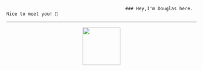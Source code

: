                                                 ### Hey,I'm Douglas here. Nice to meet you! 👋

<hr>
<div id="header" align="center">
 
  <img src="https://media.giphy.com/media/J4yDZkszyi6gRTiPeh/giphy.gif" width="100"/>

</div>
